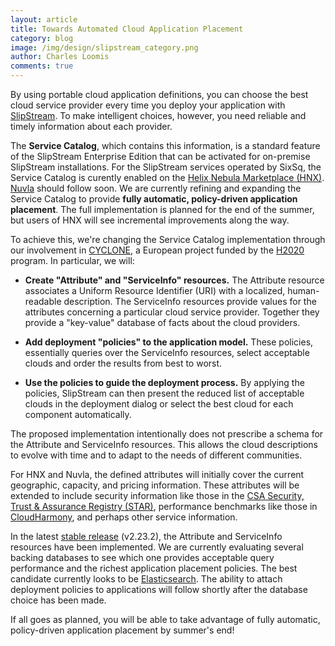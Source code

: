 ```yaml
---
layout: article
title: Towards Automated Cloud Application Placement
category: blog
image: /img/design/slipstream_category.png
author: Charles Loomis
comments: true
---
```


By using portable cloud application definitions, you can choose the
best cloud service provider every time you deploy your application
with [SlipStream](http://sixsq.com/products/slipstream/).  To make
intelligent choices, however, you need reliable and timely information
about each provider.

The **Service Catalog**, which contains this information, is a
standard feature of the SlipStream Enterprise Edition that can be
activated for on-premise SlipStream installations.  For the SlipStream
services operated by SixSq, the Service Catalog is curently enabled on the
[Helix Nebula Marketplace (HNX)](http://hnx.helix-nebula.eu). 
[Nuvla](https://nuv.la) should follow soon.  We are currently refining and expanding
the Service Catalog to provide **fully automatic, policy-driven
application placement**.  The full implementation is planned for the
end of the summer, but users of HNX will see incremental improvements
along the way.

To achieve this, we're changing the Service Catalog implementation
through our involvement in [CYCLONE](http://www.cyclone-project.eu), a
European project funded by the
[H2020](https://ec.europa.eu/programmes/horizon2020/) program. In
particular, we will:

 * **Create "Attribute" and "ServiceInfo" resources.** The Attribute
   resource associates a Uniform Resource Identifier (URI) with a
   localized, human-readable description.  The ServiceInfo resources
   provide values for the attributes concerning a particular cloud
   service provider.  Together they provide a "key-value" database of
   facts about the cloud providers.

 * **Add deployment "policies" to the application model.** These
   policies, essentially queries over the ServiceInfo resources,
   select acceptable clouds and order the results from best to worst.

 * **Use the policies to guide the deployment process.** By applying
   the policies, SlipStream can then present the reduced list of
   acceptable clouds in the deployment dialog or select the best cloud
   for each component automatically.

The proposed implementation intentionally does not prescribe a schema
for the Attribute and ServiceInfo resources.  This allows the cloud
descriptions to evolve with time and to adapt to the needs of
different communities.

For HNX and Nuvla, the defined attributes will initially
cover the current geographic, capacity, and pricing information.
These attributes will be extended to include security information like
those in the [CSA Security, Trust & Assurance Registry
(STAR)](https://cloudsecurityalliance.org/star/), performance
benchmarks like those in [CloudHarmony](https://cloudharmony.com), and
perhaps other service information.

In the latest [stable
release](http://ssdocs.sixsq.com/en/latest/release_notes/stable_releases.html)
(v2.23.2), the Attribute and ServiceInfo resources have been
implemented.  We are currently evaluating several backing databases to
see which one provides acceptable query performance and the richest
application placement policies.  The best candidate currently looks to
be [Elasticsearch](https://www.elastic.co/products/elasticsearch).
The ability to attach deployment policies to applications will follow
shortly after the database choice has been made.

If all goes as planned, you will be able to take advantage of fully
automatic, policy-driven application placement by summer's end!
